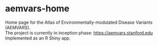 # aemvars-home
Home page for the Atlas of Environmentally-modulated Disease Variants (AEMVARS).   
The project is currently in inception phase: https://aemvars.stanford.edu  
Implemented as an R Shiny app.
